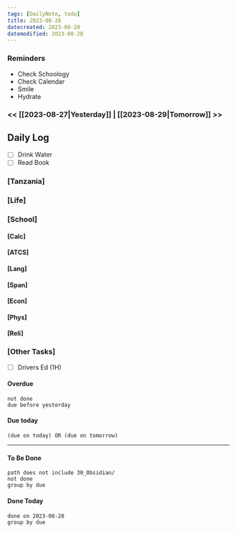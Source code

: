 ```yaml
---
tags: [DailyNote, todo]
title: 2023-08-28
datecreated: 2023-08-28
datemodified: 2023-08-28
---
```


### Reminders
- Check Schoology
- Check Calendar
- Smile
- Hydrate

### << [[2023-08-27|Yesterday]] | [[2023-08-29|Tomorrow]] >>

## Daily Log

- [ ] Drink Water
- [ ] Read Book

### [Tanzania]

### [Life]

### [School]

#### [Calc]

#### [ATCS]

#### [Lang]

#### [Span]

#### [Econ]

#### [Phys]

#### [Reli]


### [Other Tasks]

- [ ] Drivers Ed (1H)

#### Overdue
```tasks
not done
due before yesterday
```
#### Due today

```tasks
(due on today) OR (due on tomorrow) 

```
---
#### To Be Done

```tasks
path does not include 30_Obsidian/
not done
group by due
```

#### Done Today

```tasks
done on 2023-08-28
group by due
```